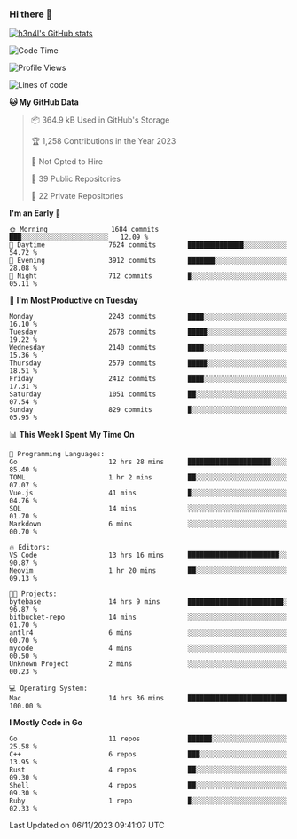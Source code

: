 ### Hi there 👋

[![h3n4l's GitHub stats](https://github-readme-stats.vercel.app/api?username=h3n4l&count_private=true&show_icons=true&theme=radical)](https://github.com/h3n4l/github-readme-stats)

<!--START_SECTION:waka-->
![Code Time](http://img.shields.io/badge/Code%20Time-1%2C677%20hrs%2019%20mins-blue)

![Profile Views](http://img.shields.io/badge/Profile%20Views-0-blue)

![Lines of code](https://img.shields.io/badge/From%20Hello%20World%20I%27ve%20Written-3.7%20million%20lines%20of%20code-blue)

**🐱 My GitHub Data** 

> 📦 364.9 kB Used in GitHub's Storage 
 > 
> 🏆 1,258 Contributions in the Year 2023
 > 
> 🚫 Not Opted to Hire
 > 
> 📜 39 Public Repositories 
 > 
> 🔑 22 Private Repositories 
 > 
**I'm an Early 🐤** 

```text
🌞 Morning                1684 commits        ███░░░░░░░░░░░░░░░░░░░░░░   12.09 % 
🌆 Daytime                7624 commits        ██████████████░░░░░░░░░░░   54.72 % 
🌃 Evening                3912 commits        ███████░░░░░░░░░░░░░░░░░░   28.08 % 
🌙 Night                  712 commits         █░░░░░░░░░░░░░░░░░░░░░░░░   05.11 % 
```
📅 **I'm Most Productive on Tuesday** 

```text
Monday                   2243 commits        ████░░░░░░░░░░░░░░░░░░░░░   16.10 % 
Tuesday                  2678 commits        █████░░░░░░░░░░░░░░░░░░░░   19.22 % 
Wednesday                2140 commits        ████░░░░░░░░░░░░░░░░░░░░░   15.36 % 
Thursday                 2579 commits        █████░░░░░░░░░░░░░░░░░░░░   18.51 % 
Friday                   2412 commits        ████░░░░░░░░░░░░░░░░░░░░░   17.31 % 
Saturday                 1051 commits        ██░░░░░░░░░░░░░░░░░░░░░░░   07.54 % 
Sunday                   829 commits         █░░░░░░░░░░░░░░░░░░░░░░░░   05.95 % 
```


📊 **This Week I Spent My Time On** 

```text
💬 Programming Languages: 
Go                       12 hrs 28 mins      █████████████████████░░░░   85.40 % 
TOML                     1 hr 2 mins         ██░░░░░░░░░░░░░░░░░░░░░░░   07.07 % 
Vue.js                   41 mins             █░░░░░░░░░░░░░░░░░░░░░░░░   04.76 % 
SQL                      14 mins             ░░░░░░░░░░░░░░░░░░░░░░░░░   01.70 % 
Markdown                 6 mins              ░░░░░░░░░░░░░░░░░░░░░░░░░   00.70 % 

🔥 Editors: 
VS Code                  13 hrs 16 mins      ███████████████████████░░   90.87 % 
Neovim                   1 hr 20 mins        ██░░░░░░░░░░░░░░░░░░░░░░░   09.13 % 

🐱‍💻 Projects: 
bytebase                 14 hrs 9 mins       ████████████████████████░   96.87 % 
bitbucket-repo           14 mins             ░░░░░░░░░░░░░░░░░░░░░░░░░   01.70 % 
antlr4                   6 mins              ░░░░░░░░░░░░░░░░░░░░░░░░░   00.70 % 
mycode                   4 mins              ░░░░░░░░░░░░░░░░░░░░░░░░░   00.50 % 
Unknown Project          2 mins              ░░░░░░░░░░░░░░░░░░░░░░░░░   00.23 % 

💻 Operating System: 
Mac                      14 hrs 36 mins      █████████████████████████   100.00 % 
```

**I Mostly Code in Go** 

```text
Go                       11 repos            ██████░░░░░░░░░░░░░░░░░░░   25.58 % 
C++                      6 repos             ███░░░░░░░░░░░░░░░░░░░░░░   13.95 % 
Rust                     4 repos             ██░░░░░░░░░░░░░░░░░░░░░░░   09.30 % 
Shell                    4 repos             ██░░░░░░░░░░░░░░░░░░░░░░░   09.30 % 
Ruby                     1 repo              █░░░░░░░░░░░░░░░░░░░░░░░░   02.33 % 
```




 Last Updated on 06/11/2023 09:41:07 UTC
<!--END_SECTION:waka-->

